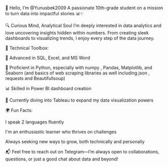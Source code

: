 👋 Hello, I’m @Yunusbek2009
A passionate 10th-grade student on a mission to turn data into impactful stories 📊✨

🔍 Curious Mind, Analytical Soul
I’m deeply interested in data analytics and love uncovering insights hidden within numbers. From creating sleek dashboards to visualizing trends, I enjoy every step of the data journey.

💼 Technical Toolbox:

🧠 Advanced in SQL, Excel, and MS Word

🐍 Proficient in Python, especially with numpy , Pandas, Matplotlib, and Seaborn (and basics of web scraping libraries as well including json , requests and Beautifullsoup)

📊 Skilled in Power BI dashboard creation

🎯 Currently diving into Tableau to expand my data visualization powers

🌍 Fun Facts:

I speak 2 languages fluently

I'm an enthusiastic learner who thrives on challenges

Always seeking new ways to grow, both technically and personally

📬 Feel free to reach out on Telegram—I’m always open to collaborations, questions, or just a good chat about data and beyond!
